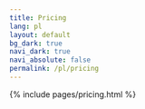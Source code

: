 ```yaml
---
title: Pricing
lang: pl
layout: default
bg_dark: true
navi_dark: true
navi_absolute: false
permalink: /pl/pricing
---
```


{% include pages/pricing.html %}
